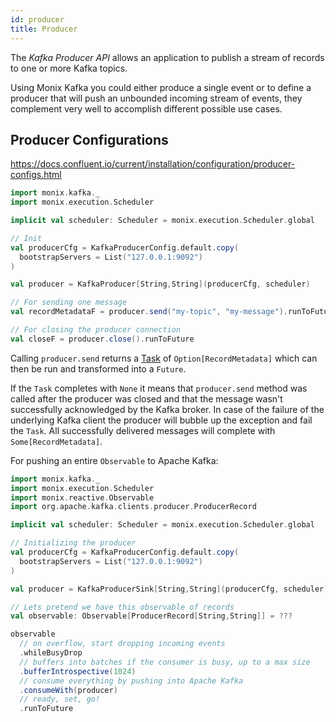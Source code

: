 ```yaml
---
id: producer
title: Producer
---
```


The _Kafka Producer API_ allows an application to publish a stream of records to one or more Kafka topics. 

Using Monix Kafka you could either produce a single event or to define a producer that will push an unbounded incoming stream of events, they complement very well to accomplish different possible use cases.

  
## Producer Configurations 

https://docs.confluent.io/current/installation/configuration/producer-configs.html

 ```scala
 import monix.kafka._
 import monix.execution.Scheduler
 
 implicit val scheduler: Scheduler = monix.execution.Scheduler.global
 
 // Init
 val producerCfg = KafkaProducerConfig.default.copy(
   bootstrapServers = List("127.0.0.1:9092")
 )
 
 val producer = KafkaProducer[String,String](producerCfg, scheduler)
 
 // For sending one message
 val recordMetadataF = producer.send("my-topic", "my-message").runToFuture
 
 // For closing the producer connection
 val closeF = producer.close().runToFuture
 ```
 
 Calling `producer.send` returns a [Task](https://monix.io/docs/3x/eval/task.html) of `Option[RecordMetadata]` which can then be run and transformed into a `Future`.
 
 If the `Task` completes with `None` it means that `producer.send` method was called after the producer was closed and that the message wasn't successfully acknowledged by the Kafka broker. In case of the failure of the underlying Kafka client the producer will bubble up the exception and fail the `Task`.  All successfully delivered messages will complete with `Some[RecordMetadata]`.
 
 For pushing an entire `Observable` to Apache Kafka:
 
 ```scala
 import monix.kafka._
 import monix.execution.Scheduler
 import monix.reactive.Observable
 import org.apache.kafka.clients.producer.ProducerRecord
 
 implicit val scheduler: Scheduler = monix.execution.Scheduler.global
 
 // Initializing the producer
 val producerCfg = KafkaProducerConfig.default.copy(
   bootstrapServers = List("127.0.0.1:9092")
 )
 
 val producer = KafkaProducerSink[String,String](producerCfg, scheduler)
 
 // Lets pretend we have this observable of records
 val observable: Observable[ProducerRecord[String,String]] = ???
 
 observable
   // on overflow, start dropping incoming events
   .whileBusyDrop
   // buffers into batches if the consumer is busy, up to a max size
   .bufferIntrospective(1024)
   // consume everything by pushing into Apache Kafka
   .consumeWith(producer)
   // ready, set, go!
   .runToFuture
 ```


